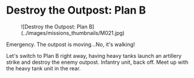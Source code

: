 # Destroy the Outpost: Plan B

<figure markdown>
![Destroy the Outpost: Plan B](../images/missions_thumbnails/M021.jpg)
</figure>

Emergency.
The outpost is moving...No, it's walking!

Let's switch to Plan B right away, having heavy tanks launch an artillery strike and destroy the enemy outpost.
Infantry unit, back off. 
Meet up with the heavy tank unit in the rear.
